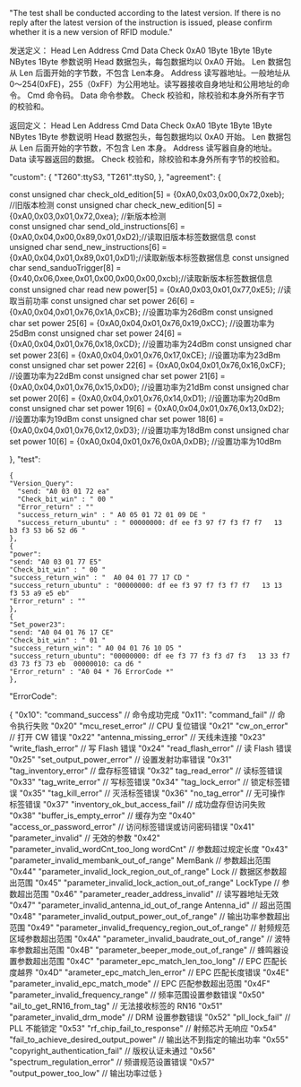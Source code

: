 "The test shall be conducted according to the latest version. If there is no reply after the latest version of the instruction is issued, please confirm whether it is a new version of RFID module."

发送定义：
Head     Len    Address    Cmd     Data     Check
0xA0    1Byte    1Byte    1Byte   NBytes    1Byte
参数说明
Head 数据包头，每包数据均以 0xA0 开始。
Len 数据包从 Len 后面开始的字节数，不包含 Len本身。
Address 读写器地址。一般地址从 0～254(0xFE)，255（0xFF）为公用地址。读写器接收自身地址和公用地址的命令。
Cmd 命令码。
Data 命令参数。
Check 校验和，除校验和本身外所有字节的校验和。

返回定义：
Head     Len    Address    Cmd     Data     Check
0xA0    1Byte    1Byte    1Byte   NBytes    1Byte
参数说明
Head 数据包头，每包数据均以 0xA0 开始。
Len 数据包从 Len 后面开始的字节数，不包含 Len 本身。
Address 读写器自身的地址。
Data 读写器返回的数据。
Check 校验和，除校验和本身外所有字节的校验和。


"custom":
     {
      "T260":ttyS3,
      "T261":ttyS0,
     },
      "agreement":
{

const unsigned char check_old_edition[5] = {0xA0,0x03,0x00,0x72,0xeb}; //旧版本检测 
const unsigned char check_new_edition[5] = {0xA0,0x03,0x01,0x72,0xea}; //新版本检测   
const unsigned char send_old_instructions[6] = {0xA0,0x04,0x00,0x89,0x01,0xD2);//读取旧版本标签数据信息
const unsigned char send_new_instructions[6] = {0xA0,0x04,0x01,0x89,0x01,0xD1);//读取新版本标签数据信息 
const unsigned char send_sanduoTrigger[8] = {0x40,0x06,0xee,0x01,0x00,0x00,0x00,0xcb);//读取新版本标签数据信息
const unsigned char read new power[5] = {0xA0,0x03,0x01,0x77,0xE5}; //读取当前功率
const unsigned char set power 26[6] = {0xA0,0x04,0x01,0x76,0x1A,0xCB}; //设置功率为26dBm
const unsigned char set power 25[6] = {0xA0,0x04,0x01,0x76,0x19,0xCC}; //设置功率为25dBm
const unsigned char set power 24[6] = {0xA0,0x04,0x01,0x76,0x18,0xCD}; //设置功率为24dBm
const unsigned char set power 23[6] = {0xA0,0x04,0x01,0x76,0x17,0xCE}; //设置功率为23dBm
const unsigned char set power 22[6] = {0xA0,0x04,0x01,0x76,0x16,0xCF}; //设置功率为22dBm
const unsigned char set power 21[6] = {0xA0,0x04,0x01,0x76,0x15,0xD0}; //设置功率为21dBm
const unsigned char set power 20[6] = {0xA0,0x04,0x01,0x76,0x14,0xD1}; //设置功率为20dBm
const unsigned char set power 19[6] = {0xA0,0x04,0x01,0x76,0x13,0xD2}; //设置功率为19dBm
const unsigned char set power 18[6] = {0xA0,0x04,0x01,0x76,0x12,0xD3}; //设置功率为18dBm
const unsigned char set power 10[6] = {0xA0,0x04,0x01,0x76,0x0A,0xDB}; //设置功率为10dBm

},
"test":

    {
    "Version_Query":
      "send: "A0 03 01 72 ea"
      "Check_bit_win" : " 00 "
      "Error_return" : ""
      "success_return_win" : " A0 05 01 72 01 09 DE "
      "success_return_ubuntu" : " 00000000: df ee f3 97 f7 f3 f7 f7   13 b3 f3 53 b6 52 d6 "
    },
    {
    "power":
    "send: "A0 03 01 77 E5"
    "Check_bit_win" : " 00 "
    "success_return_win" : "  A0 04 01 77 17 CD "
    "success_return_ubuntu" : "00000000: df ee f3 97 f7 f3 f7 f7   13 13 f3 53 a9 e5 eb"
    "Error_return" : "" 
    },
    {
    "Set_power23":
    "send: "A0 04 01 76 17 CE"
    "Check_bit_win" : " 01 "
    "success_return_win": " A0 04 01 76 10 D5 "
    "success_return_ubuntu": "00000000: df ee f3 77 f3 f3 d7 f3   13 33 f7 d3 73 f3 73 eb  00000010: ca d6 "
    "Error_return" : "A0 04 * 76 ErrorCode *" 
    },

"ErrorCode":

{
  "0x10": "command_success" // 命令成功完成
"0x11": "command_fail" // 命令执行失败
"0x20" "mcu_reset_error" // CPU 复位错误
"0x21" "cw_on_error" // 打开 CW 错误
"0x22" "antenna_missing_error" // 天线未连接
"0x23" "write_flash_error" // 写 Flash 错误
"0x24" "read_flash_error" // 读 Flash 错误
"0x25" "set_output_power_error" // 设置发射功率错误
"0x31" "tag_inventory_error" // 盘存标签错误
"0x32" tag_read_error" // 读标签错误
"0x33" "tag_write_error" // 写标签错误
"0x34" "tag_lock_error" // 锁定标签错误
"0x35" "tag_kill_error" // 灭活标签错误
"0x36" "no_tag_error" // 无可操作标签错误
"0x37" "inventory_ok_but_access_fail" // 成功盘存但访问失败
"0x38" "buffer_is_empty_error" // 缓存为空
"0x40" "access_or_password_error" // 访问标签错误或访问密码错误
"0x41" "parameter_invalid" // 无效的参数
"0x42" "parameter_invalid_wordCnt_too_long wordCnt" // 参数超过规定长度
"0x43" "parameter_invalid_membank_out_of_range" MemBank // 参数超出范围
"0x44" "parameter_invalid_lock_region_out_of_range" Lock // 数据区参数超出范围
"0x45" "parameter_invalid_lock_action_out_of_range" LockType // 参数超出范围
"0x46" "parameter_reader_address_invalid" // 读写器地址无效
"0x47" "parameter_invalid_antenna_id_out_of_range Antenna_id" // 超出范围
"0x48" "parameter_invalid_output_power_out_of_range" // 输出功率参数超出范围
"0x49" "parameter_invalid_frequency_region_out_of_range" // 射频规范区域参数超出范围 
"0x4A" "parameter_invalid_baudrate_out_of_range" // 波特率参数超出范围
"0x4B" "parameter_beeper_mode_out_of_range" // 蜂鸣器设置参数超出范围
"0x4C" "parameter_epc_match_len_too_long" // EPC 匹配长度越界
"0x4D" "arameter_epc_match_len_error" // EPC 匹配长度错误
"0x4E" "parameter_invalid_epc_match_mode" // EPC 匹配参数超出范围
"0x4F" "parameter_invalid_frequency_range" // 频率范围设置参数错误
"0x50" "ail_to_get_RN16_from_tag" // 无法接收标签的 RN16
"0x51" "parameter_invalid_drm_mode" // DRM 设置参数错误
"0x52" "pll_lock_fail" // PLL 不能锁定
"0x53" "rf_chip_fail_to_response" // 射频芯片无响应
"0x54" "fail_to_achieve_desired_output_power" // 输出达不到指定的输出功率
"0x55" "copyright_authentication_fail" // 版权认证未通过
"0x56" "spectrum_regulation_error" // 频谱规范设置错误
"0x57" "output_power_too_low" // 输出功率过低
}
    